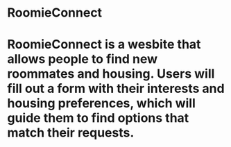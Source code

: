 # RoomieConnect
# RoomieConnect is a wesbite that allows people to find new roommates and housing. Users will fill out a form with their interests and housing preferences, which will guide them to find options that match their requests.
